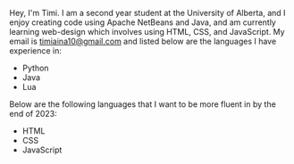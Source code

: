 Hey, I'm Timi. I am a second year student at the University of Alberta, and I enjoy creating code using Apache NetBeans and Java, and am currently 
learning web-design which involves using HTML, CSS, and JavaScript. My email is timiaina10@gmail.com and listed below are the languages I have experience in: 
  - Python
  - Java
  - Lua
 
Below are the following languages that I want to be more fluent in by the end of 2023:
  - HTML
  - CSS
  - JavaScript
